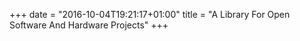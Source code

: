 +++
date = "2016-10-04T19:21:17+01:00"
title = "A Library For Open Software And Hardware Projects"
+++


